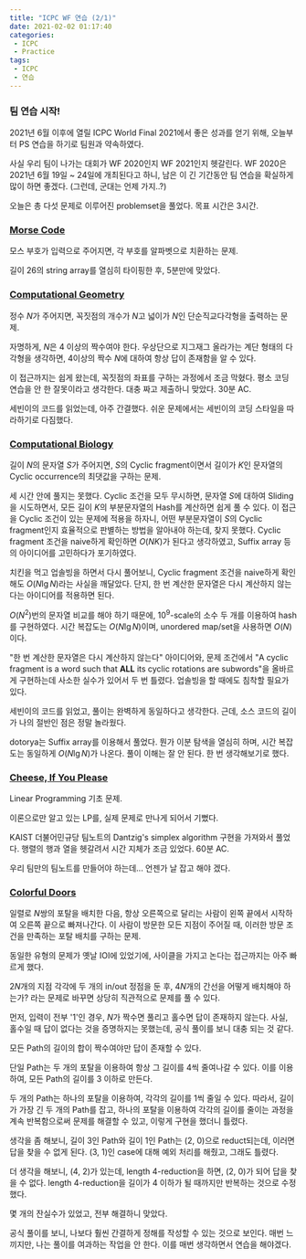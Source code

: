 ```yaml
---
title: "ICPC WF 연습 (2/1)"
date: 2021-02-02 01:17:40
categories:
 - ICPC
 - Practice
tags:
 - ICPC
 - 연습
---
```


### 팀 연습 시작!

2021년 6월 이후에 열릴 ICPC World Final 2021에서 좋은 성과를 얻기 위해, 오늘부터 PS 연습을 하기로 팀원과 약속하였다.

사실 우리 팀이 나가는 대회가 WF 2020인지 WF 2021인지 헷갈린다. WF 2020은 2021년 6월 19일 ~ 24일에 개최된다고 하니, 남은 이 긴 기간동안 팀 연습을 확실하게 많이 하면 좋겠다. (그런데, 군대는 언제 가지..?)

오늘은 총 다섯 문제로 이루어진 problemset을 풀었다. 목표 시간은 3시간.



### [Morse Code](https://www.acmicpc.net/problem/9289)

모스 부호가 입력으로 주어지면, 각 부호를 알파벳으로 치환하는 문제.

길이 26의 string array를 열심히 타이핑한 후, 5분만에 맞았다.



### [Computational Geometry](https://www.acmicpc.net/problem/8290)

정수 $N$가 주어지면, 꼭짓점의 개수가 $N$고 넓이가 $N$인 단순직교다각형을 출력하는 문제.

자명하게, $N$은 4 이상의 짝수여야 한다. 우상단으로 지그재그 올라가는 계단 형태의 다각형을 생각하면, 4이상의 짝수 $N$에 대하여 항상 답이 존재함을 알 수 있다.

이 접근까지는 쉽게 왔는데, 꼭짓점의 좌표를 구하는 과정에서 조금 막혔다. 평소 코딩 연습을 안 한 잘못이라고 생각한다. 대충 짜고 제출하니 맞았다. 30분 AC.

세빈이의 코드를 읽었는데, 아주 간결했다. 쉬운 문제에서는 세빈이의 코딩 스타일을 따라하기로 다짐했다.



### [Computational Biology](https://www.acmicpc.net/problem/8287)

길이 $N$의 문자열 $S$가 주어지면, $S$의 Cyclic fragment이면서 길이가 $K$인 문자열의 Cyclic occurrence의 최댓값을 구하는 문제.

세 시간 안에 풀지는 못했다. Cyclic 조건을 모두 무시하면, 문자열 $S$에 대하여 Sliding을 시도하면서, 모든 길이 $K$의 부분문자열의 Hash를 계산하면 쉽게 풀 수 있다. 이 접근을 Cyclic 조건이 있는 문제에 적용을 하자니, 어떤 부분문자열이 $S$의 Cyclic fragment인지 효율적으로 판별하는 방법을 알아내야 하는데, 찾지 못했다. Cyclic fragment 조건을 naive하게 확인하면 $O(NK)$가 된다고 생각하였고, Suffix array 등의 아이디어를 고민하다가 포기하였다.

치킨을 먹고 업솔빙을 하면서 다시 풀어보니, Cyclic fragment 조건을 naive하게 확인해도 $O(N \lg N)$라는 사실을 깨달았다. 단지, 한 번 계산한 문자열은 다시 계산하지 않는다는 아이디어를 적용하면 된다.

$O(N^2)$번의 문자열 비교를 해야 하기 때문에, $10^9$-scale의 소수 두 개를 이용하여 hash를 구현하였다. 시간 복잡도는 $O(N \lg N)$이며, unordered map/set을 사용하면 $O(N)$이다.

"한 번 계산한 문자열은 다시 계산하지 않는다" 아이디어와, 문제 조건에서 "A cyclic fragment is a word such that **ALL** its cyclic rotations are subwords"을 올바르게 구현하는데 사소한 실수가 있어서 두 번 틀렸다. 업솔빙을 할 때에도 침착할 필요가 있다.

세빈이의 코드를 읽었고, 풀이는 완벽하게 동일하다고 생각한다. 근데, 소스 코드의 길이가 나의 절반인 점은 정말 놀라웠다.

dotorya는 Suffix array를 이용해서 풀었다. 뭔가 이분 탐색을 열심히 하며, 시간 복잡도는 동일하게 $O(N \lg N)$가 나온다. 풀이 이해는 잘 안 된다. 한 번 생각해보기로 했다.



### [Cheese, If You Please](https://www.acmicpc.net/problem/17854)

Linear Programming 기초 문제.

이론으로만 알고 있는 LP를, 실제 문제로 만나게 되어서 기뻤다.

KAIST 더불어민규당 팀노트의 Dantzig's simplex algorithm 구현을 가져와서 풀었다. 행렬의 행과 열을 헷갈려서 시간 지체가 조금 있었다. 60분 AC.

우리 팀만의 팀노트를 만들어야 하는데... 언젠가 날 잡고 해야 겠다.



### [Colorful Doors](https://www.acmicpc.net/problem/19270)

일렬로 $N$쌍의 포탈을 배치한 다음, 항상 오른쪽으로 달리는 사람이 왼쪽 끝에서 시작하여 오른쪽 끝으로 빠져나간다. 이 사람이 방문한 모든 지점이 주어질 때, 이러한 방문 조건을 만족하는 포탈 배치를 구하는 문제.

동일한 유형의 문제가 옛날 IOI에 있었기에, 사이클을 가지고 논다는 접근까지는 아주 빠르게 했다.

$2N$개의 지점 각각에 두 개의 in/out 정점을 둔 후, $4N$개의 간선을 어떻게 배치해야 하는가? 라는 문제로 바꾸면 상당히 직관적으로 문제를 풀 수 있다.

먼저, 입력이 전부 '1'인 경우, $N$가 짝수면 풀리고 홀수면 답이 존재하지 않는다. 사실, 홀수일 때 답이 없다는 것을 증명하지는 못했는데, 공식 풀이를 보니 대충 되는 것 같다.

모든 Path의 길이의 합이 짝수여야만 답이 존재할 수 있다.

단일 Path는 두 개의 포탈을 이용하여 항상 그 길이를 4씩 줄여나갈 수 있다. 이를 이용하여, 모든 Path의 길이를 3 이하로 만든다.

두 개의 Path는 하나의 포탈을 이용하여, 각각의 길이를 1씩 줄일 수 있다. 따라서, 길이가 가장 긴 두 개의 Path를 잡고, 하나의 포탈을 이용하여 각각의 길이를 줄이는 과정을 계속 반복함으로써 문제를 해결할 수 있고, 이렇게 구현을 했더니 틀렸다.

생각을 좀 해보니, 길이 3인 Path와 길이 1인 Path는 (2, 0)으로 reduct되는데, 이러면 답을 찾을 수 없게 된다. (3, 1)인 case에 대해 예외 처리를 해줬고, 그래도 틀렸다.

더 생각을 해보니, (4, 2)가 있는데, length 4-reduction을 하면, (2, 0)가 되어 답을 찾을 수 없다. length 4-reduction을 길이가 4 이하가 될 때까지만 반복하는 것으로 수정했다.

몇 개의 잔실수가 있었고, 전부 해결하니 맞았다.

공식 풀이를 보니, 나보다 훨씬 간결하게 정해를 작성할 수 있는 것으로 보인다. 매번 느끼지만, 나는 풀이를 여과하는 작업을 안 한다. 이를 매번 생각하면서 연습을 해야겠다.

